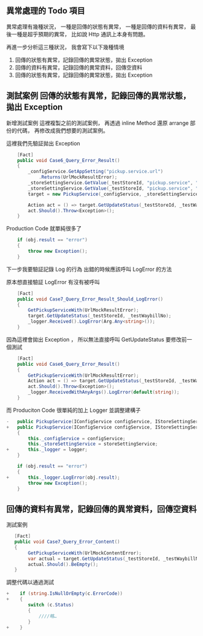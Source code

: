 ﻿## 異常處理的 Todo 項目

異常處理有幾種狀況，
一種是回傳的狀態有異常，
一種是回傳的資料有異常，
最後一種是超乎預期的異常，
比如說 Http 通訊上本身有問題。

再進一步分析這三種狀況，
我會寫下以下幾種情境

1. 回傳的狀態有異常，記錄回傳的異常狀態，拋出 Exception
2. 回傳的資料有異常，記錄回傳的異常資料，回傳空資料
3. 回傳的狀態有異常，記錄回傳的異常狀態，拋出 Exception


##

## 測試案例 回傳的狀態有異常，記錄回傳的異常狀態，拋出 Exception


新增測試案例
這裡複製之前的測試案例，
再透過 inline Method 還原 arrange 部份的代碼，
再修改成我們想要的測試案例。

這裡我們先驗証拋出 Exception

```csharp
    [Fact]
    public void Case6_Query_Error_Result()
    {
        _configService.GetAppSetting("pickup.service.url")
            .Returns(UrlMockResultError);
        _storeSettingService.GetValue(_testStoreId, "pickup.service", "loginId").Returns("testId");
        _storeSettingService.GetValue(_testStoreId, "pickup.service", "auth").Returns("testAuth");
        target = new PickupService(_configService, _storeSettingService);

        Action act = () => target.GetUpdateStatus(_testStoreId, _testWaybillNo);
        act.Should().Throw<Exception>();
    }
```


Production Code 就單純很多了

```csharp
    if (obj.result == "error")
    {
        throw new Exception();
    }
```

下一步我要驗証記錄 Log 的行為
出錯的時候應該呼叫 LogError 的方法

原本想直接驗証 LogError 有沒有被呼叫

```csharp 
    [Fact]
    public void Case7_Query_Error_Result_Should_LogError()
    {
        GetPickupServiceWith(UrlMockResultError);
        target.GetUpdateStatus(_testStoreId, _testWaybillNo);        
        _logger.Received().LogError(Arg.Any<string>());
    }

```

因為這裡會拋出 Exception ，
所以無法直接呼叫  GetUpdateStatus 
要修改前一個測試

```csharp
    [Fact]
    public void Case6_Query_Error_Result()
    {
        GetPickupServiceWith(UrlMockResultError);
        Action act = () => target.GetUpdateStatus(_testStoreId, _testWaybillNo);
        act.Should().Throw<Exception>();
        _logger.ReceivedWithAnyArgs().LogError(default(string));
    }
```

而 Produciton Code 很單純的加上 Logger 並調整建構子

```csharp
-   public PickupService(IConfigService configService, IStoreSettingService storeSettingService)        
+   public PickupService(IConfigService configService, IStoreSettingService storeSettingService, ILogger logger)
    {
        this._configService = configService;
        this._storeSettingService = storeSettingService;
+       this._logger = logger;
    }

    if (obj.result == "error")
    {
+       this._logger.LogError(obj.result);
        throw new Exception();
    }
```

## 回傳的資料有異常，記錄回傳的異常資料，回傳空資料

測試案例

```csharp
   [Fact]
   public void Case7_Query_Error_Content()
   {
        GetPickupServiceWith(UrlMockContentError);
        var actual = target.GetUpdateStatus(_testStoreId, _testWaybillNo);
        actual.Should().BeEmpty();
   }
```

調整代碼以通過測試

```csharp
+    if (string.IsNullOrEmpty(c.ErrorCode))
+    {
        switch (c.Status)
        {
            ////略…
        }
+    }
```
